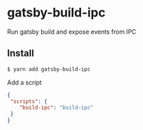 # gatsby-build-ipc

Run gatsby build and expose events from IPC

## Install

```sh
$ yarn add gatsby-build-ipc
```

Add a script

```json
{
 "scripts": {
    "build-ipc": "build-ipc"
 }
}
```
